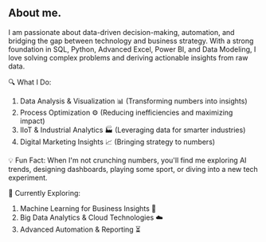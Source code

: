 ## About me.




I am passionate about data-driven decision-making, automation, and bridging the gap between technology and business strategy. With a strong foundation in SQL, Python, Advanced Excel, Power BI, and Data Modeling, I love solving complex problems and deriving actionable insights from raw data.

🔍 What I Do:

1. Data Analysis & Visualization 📊 (Transforming numbers into insights)
2. Process Optimization ⚙️ (Reducing inefficiencies and maximizing impact)
3. IIoT & Industrial Analytics 🏭 (Leveraging data for smarter industries)
4. Digital Marketing Insights 📈 (Bringing strategy to numbers)

💡 Fun Fact: When I'm not crunching numbers, you'll find me exploring AI trends, designing dashboards, playing some sport, or diving into a new tech experiment.

🎯 Currently Exploring:

1. Machine Learning for Business Insights 🤖
2. Big Data Analytics & Cloud Technologies ☁️
3. Advanced Automation & Reporting ⏳

